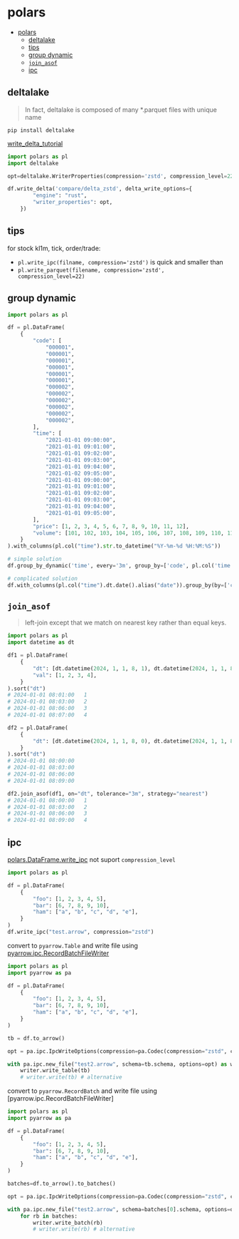 # polars

- [polars](#polars)
  - [deltalake](#deltalake)
  - [tips](#tips)
  - [group dynamic](#group-dynamic)
  - [`join_asof`](#join_asof)
  - [ipc](#ipc)

## deltalake

> In fact, deltalake is composed of many *.parquet files with unique name

`pip install deltalake`

[write_delta_tutorial](https://blog.devgenius.io/harnessing-the-power-of-polars-and-delta-lake-for-data-processing-2d285ccfbef7)

```py
import polars as pl
import deltalake

opt=deltalake.WriterProperties(compression='zstd', compression_level=22)

df.write_delta('compare/delta_zstd', delta_write_options={
        "engine": "rust",
        "writer_properties": opt,
    })
```

## tips

for stock kl1m, tick, order/trade:
- `pl.write_ipc(filname, compression='zstd')` is quick and smaller than 
- `pl.write_parquet(filename, compression='zstd', compression_level=22)`

## group dynamic

```py
import polars as pl

df = pl.DataFrame(
    {
        "code": [
            "000001",
            "000001",
            "000001",
            "000001",
            "000001",
            "000001",
            "000002",
            "000002",
            "000002",
            "000002",
            "000002",
            "000002",
        ],
        "time": [
            "2021-01-01 09:00:00",
            "2021-01-01 09:01:00",
            "2021-01-01 09:02:00",
            "2021-01-01 09:03:00",
            "2021-01-01 09:04:00",
            "2021-01-02 09:05:00",
            "2021-01-01 09:00:00",
            "2021-01-01 09:01:00",
            "2021-01-01 09:02:00",
            "2021-01-01 09:03:00",
            "2021-01-01 09:04:00",
            "2021-01-01 09:05:00",
        ],
        "price": [1, 2, 3, 4, 5, 6, 7, 8, 9, 10, 11, 12],
        "volume": [101, 102, 103, 104, 105, 106, 107, 108, 109, 110, 111, 112],
    }
).with_columns(pl.col("time").str.to_datetime("%Y-%m-%d %H:%M:%S"))

# simple solution
df.group_by_dynamic('time', every='3m', group_by=['code', pl.col('time').dt.date().alias('date')]).agg(pl.col('volume', 'price').last())

# complicated solution
df.with_columns(pl.col("time").dt.date().alias("date")).group_by(by=['code', 'date']).map_groups(lambda x: x.sort('time').group_by_dynamic('time', every='3m').agg(pl.col('volume', 'price', 'code').last()))
```

## `join_asof`

> left-join except that we match on nearest key rather than equal keys.

```py
import polars as pl
import datetime as dt

df1 = pl.DataFrame(
    {
        "dt": [dt.datetime(2024, 1, 1, 8, 1), dt.datetime(2024, 1, 1, 8, 3), dt.datetime(2024, 1, 1, 8, 6), dt.datetime(2024, 1, 1, 8, 7)],
        "val": [1, 2, 3, 4],
    }
).sort("dt")
# 2024-01-01 08:01:00	1
# 2024-01-01 08:03:00	2
# 2024-01-01 08:06:00	3
# 2024-01-01 08:07:00	4

df2 = pl.DataFrame(
    {
        "dt": [dt.datetime(2024, 1, 1, 8, 0), dt.datetime(2024, 1, 1, 8, 3), dt.datetime(2024, 1, 1, 8, 6), dt.datetime(2024, 1, 1, 8, 9)],
    }
).sort("dt")
# 2024-01-01 08:00:00
# 2024-01-01 08:03:00
# 2024-01-01 08:06:00
# 2024-01-01 08:09:00

df2.join_asof(df1, on="dt", tolerance="3m", strategy="nearest")
# 2024-01-01 08:00:00	1
# 2024-01-01 08:03:00	2
# 2024-01-01 08:06:00	3
# 2024-01-01 08:09:00	4
```

## ipc

[polars.DataFrame.write_ipc](https://docs.pola.rs/api/python/stable/reference/api/polars.DataFrame.write_ipc.html) not suport `compression_level`

```py
import polars as pl

df = pl.DataFrame(
    {
        "foo": [1, 2, 3, 4, 5],
        "bar": [6, 7, 8, 9, 10],
        "ham": ["a", "b", "c", "d", "e"],
    }
)
df.write_ipc("test.arrow", compression="zstd")
```

convert to `pyarrow.Table` and write file using [pyarrow.ipc.RecordBatchFileWriter](https://arrow.apache.org/docs/python/generated/pyarrow.ipc.RecordBatchFileWriter.html)

```py
import polars as pl
import pyarrow as pa

df = pl.DataFrame(
    {
        "foo": [1, 2, 3, 4, 5],
        "bar": [6, 7, 8, 9, 10],
        "ham": ["a", "b", "c", "d", "e"],
    }
)

tb = df.to_arrow()

opt = pa.ipc.IpcWriteOptions(compression=pa.Codec(compression="zstd", compression_level=22))

with pa.ipc.new_file("test2.arrow", schema=tb.schema, options=opt) as writer:
    writer.write_table(tb)
    # writer.write(tb) # alternative
```

convert to `pyarrow.RecordBatch` and write file using [pyarrow.ipc.RecordBatchFileWriter]

```py
import polars as pl
import pyarrow as pa

df = pl.DataFrame(
    {
        "foo": [1, 2, 3, 4, 5],
        "bar": [6, 7, 8, 9, 10],
        "ham": ["a", "b", "c", "d", "e"],
    }
)

batches=df.to_arrow().to_batches()

opt = pa.ipc.IpcWriteOptions(compression=pa.Codec(compression="zstd", compression_level=22))

with pa.ipc.new_file("test2.arrow", schema=batches[0].schema, options=opt) as writer:
    for rb in batches:
        writer.write_batch(rb)
        # writer.write(rb) # alternative
```